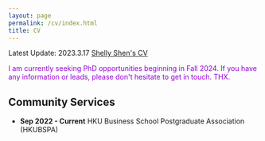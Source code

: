 ```yaml
---
layout: page
permalink: /cv/index.html
title: CV
---
```


Latest Update: 2023.3.17
[Shelly Shen's CV](https://1drv.ms/w/s!AorxkIFLsOaW_UA5nbInRZQilSNL?e=ZNFOmb)
<br>

<font color='DarkViolet'>I am currently seeking PhD opportunities beginning in Fall 2024. If you have any information or leads, please don't hesitate to get in touch. THX.</font>
<br>

## Community Services
- **Sep 2022 - Current** HKU Business School Postgraduate Association (HKUBSPA)
<br>

